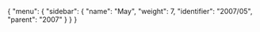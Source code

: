 {
  "menu": {
    "sidebar": {
      "name": "May",
      "weight": 7,
      "identifier": "2007/05",
      "parent": "2007"
    }
  }
}
